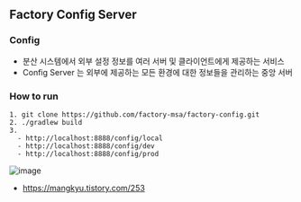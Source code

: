 ## Factory Config Server

### Config
- 분산 시스템에서 외부 설정 정보를 여러 서버 및 클라이언트에게 제공하는 서비스
- Config Server 는 외부에 제공하는 모든 환경에 대한 정보들을 관리하는 중앙 서버

### How to run
```shell
1. git clone https://github.com/factory-msa/factory-config.git
2. ./gradlew build
3.
  - http://localhost:8888/config/local
  - http://localhost:8888/config/dev
  - http://localhost:8888/config/prod
```

![image](https://github.com/factory-msa/factory-config/assets/50076031/13217369-6587-4e66-a7f9-645f12d501a9)
- https://mangkyu.tistory.com/253
